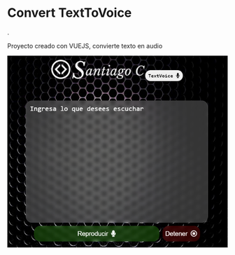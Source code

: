<h1>Convert TextToVoice</h1>.
<br>
<p>Proyecto creado con VUEJS, convierte texto en audio</p>
<img src="https://github.com/santicl/convert-textToVoice/blob/master/src/components/assets/img-text.png" />
